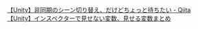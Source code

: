 [【Unity】非同期のシーン切り替え、だけどちょっと待ちたい - Qiita](https://qiita.com/s44511173/items/f9668fbfb719fc34ca3e)  
[【Unity】インスペクターで見せない変数、見せる変数まとめ](https://pengoya.net/unity/unity-bigginer/no-inspector/)  
